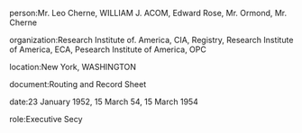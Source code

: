 person:Mr. Leo Cherne, WILLIAM J. ACOM, Edward Rose, Mr. Ormond, Mr. Cherne

organization:Research Institute of. America, CIA, Registry, Research Institute of America, ECA, Pesearch Institute of America, OPC

location:New York, WASHINGTON

document:Routing and Record Sheet

date:23 January 1952, 15 March 54, 15 March 1954

role:Executive Secy

